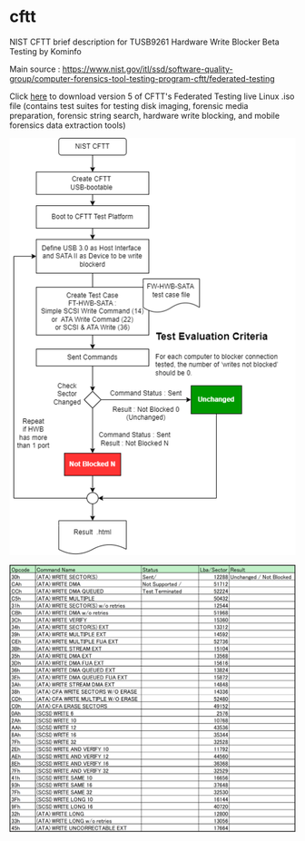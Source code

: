 # cftt
NIST CFTT brief description for TUSB9261 Hardware Write Blocker Beta Testing by Kominfo

Main source : https://www.nist.gov/itl/ssd/software-quality-group/computer-forensics-tool-testing-program-cftt/federated-testing

Click [here](https://s3.amazonaws.com/cftt.cfreds.nist.gov/cftt/cftt-federated-testing-version-5.iso) 
to download version 5 of CFTT's Federated Testing live Linux .iso file 
(contains test suites for testing disk imaging, forensic media preparation, forensic string search, hardware write blocking, and mobile forensics data extraction tools)

![Berikut ini flow pengetesan CFTT](cftt_flow.png) 

![Command list ATA and SCSI total 36 commad](CFTT_command_list.png) 

